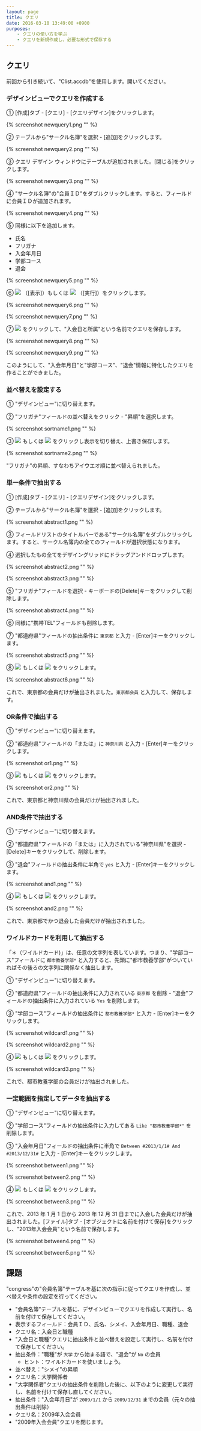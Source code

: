 ```yaml
---
layout: page
title: クエリ
date: 2016-03-10 13:49:00 +0900
purposes:
    - クエリの使い方を学ぶ
    - クエリを新規作成し、必要な形式で保存する
---
```



クエリ
------

前回から引き続いて、"Clist.accdb"を使用します。開いてください。


### デザインビューでクエリを作成する

&#9312; [作成]タブ - [クエリ] - [クエリデザイン]をクリックします。

{% screenshot newquery1.png "" %}

&#9313; テーブルから"サークル名簿"を選択 - [追加]をクリックします。

{% screenshot newquery2.png "" %}

&#9314; クエリ デザイン ウィンドウにテーブルが追加されました。[閉じる]をクリックします。

{% screenshot newquery3.png "" %}

&#9315; "サークル名簿"の"会員ＩＤ"をダブルクリックします。すると、フィールドに会員ＩＤが追加されます。

{% screenshot newquery4.png "" %}

&#9316; 同様に以下を追加します。

-   氏名
-   フリガナ
-   入会年月日
-   学部コース
-   退会

{% screenshot newquery5.png "" %}

&#9317; ![](../pic/databaseview.png) （[表示]）もしくは ![](../pic/action.png) （[実行]）をクリックします。

{% screenshot newquery6.png "" %}

{% screenshot newquery7.png "" %}

&#9318; ![](../pic/quicksave.png) をクリックして、"入会日と所属"という名前でクエリを保存します。

{% screenshot newquery8.png "" %}

{% screenshot newquery9.png "" %}

このようにして、"入会年月日"と"学部コース"、"退会"情報に特化したクエリを作ることができました。


### 並べ替えを設定する

&#9312; "デザインビュー"に切り替えます。

&#9313; "フリガナ"フィールドの並べ替えをクリック - "昇順"を選択します。

{% screenshot sortname1.png "" %}

&#9314; ![](../pic/databaseview.png) もしくは ![](../pic/action.png) をクリックし表示を切り替え、上書き保存します。

{% screenshot sortname2.png "" %}

"フリガナ"の昇順、すなわちアイウエオ順に並べ替えられました。


### 単一条件で抽出する

&#9312; [作成]タブ - [クエリ] - [クエリデザイン]をクリックします。

&#9313; テーブルから"サークル名簿"を選択 - [追加]をクリックします。

{% screenshot abstract1.png "" %}

&#9314; フィールドリストのタイトルバーである"サークル名簿"をダブルクリックします。すると、サークル名簿内の全てのフィールドが選択状態になります。

&#9315; 選択したもの全てをデザイングリッドにドラッグアンドドロップします。

{% screenshot abstract2.png "" %}

{% screenshot abstract3.png "" %}

&#9316; "フリガナ"フィールドを選択 - キーボードの[Delete]キーをクリックして削除します。

{% screenshot abstract4.png "" %}

&#9317; 同様に"携帯TEL"フィールドも削除します。

&#9318; "都道府県"フィールドの抽出条件に `東京都` と入力 - [Enter]キーをクリックします。

{% screenshot abstract5.png "" %}

&#9319; ![](../pic/databaseview.png) もしくは ![](../pic/action.png) をクリックします。

{% screenshot abstract6.png "" %}

これで、東京都の会員だけが抽出されました。`東京都会員` と入力して、保存します。


### OR条件で抽出する

&#9312; "デザインビュー"に切り替えます。

&#9313; "都道府県"フィールドの「または」に `神奈川県` と入力 - [Enter]キーをクリックします。

{% screenshot or1.png "" %}

&#9314; ![](../pic/databaseview.png) もしくは ![](../pic/action.png) をクリックします。

{% screenshot or2.png "" %}

これで、東京都と神奈川県の会員だけが抽出されました。


### AND条件で抽出する

&#9312; "デザインビュー"に切り替えます。

&#9313; "都道府県"フィールドの「または」に入力されている"神奈川県"を選択 - [Delete]キーをクリックして、削除します。

&#9314; "退会"フィールドの抽出条件に半角で `yes` と入力 - [Enter]キーをクリックします。

{% screenshot and1.png "" %}

&#9315; ![](../pic/databaseview.png) もしくは ![](../pic/action.png) をクリックします。

{% screenshot and2.png "" %}

これで、東京都でかつ退会した会員だけが抽出されました。


### ワイルドカードを利用して抽出する

「＊（ワイルドカード)」は、任意の文字列を表しています。つまり、"学部コース"フィールドに `都市教養学部*` と入力すると、先頭に"都市教養学部"がついていればその後ろの文字列に関係なく抽出します。

&#9312; "デザインビュー"に切り替えます。

&#9313; "都道府県"フィールドの抽出条件に入力されている `東京都` を削除 - "退会"フィールドの抽出条件に入力されている `Yes` を削除します。

&#9314; "学部コース"フィールドの抽出条件に `都市教養学部*` と入力 - [Enter]キーをクリックします。

{% screenshot wildcard1.png "" %}

{% screenshot wildcard2.png "" %}

&#9315; ![](../pic/databaseview.png) もしくは ![](../pic/action.png) をクリックします。

{% screenshot wildcard3.png "" %}

これで、都市教養学部の会員だけが抽出されました。


### 一定範囲を指定してデータを抽出する

&#9312; "デザインビュー"に切り替えます。

&#9313; "学部コース"フィールドの抽出条件に入力してある `Like "都市教養学部*"` を削除します。

&#9314; "入会年月日"フィールドの抽出条件に半角で `Between #2013/1/1# And #2013/12/31#` と入力 - [Enter]キーをクリックします。

{% screenshot between1.png "" %}

{% screenshot between2.png "" %}

&#9315; ![](../pic/databaseview.png) もしくは ![](../pic/action.png) をクリックします。

{% screenshot between3.png "" %}

これで、2013 年 1 月 1 日から 2013 年 12 月 31 日までに入会した会員だけが抽出されました。[ファイル]タブ - [オブジェクトに名前を付けて保存]をクリックし、"2013年入会会員"という名前で保存します。

{% screenshot between4.png "" %}

{% screenshot between5.png "" %}


課題
----

"congress"の"会員名簿"テーブルを基に次の指示に従ってクエリを作成し、並べ替えや条件の設定を行ってください。

-   "会員名簿"テーブルを基に、デザインビューでクエリを作成して実行し、名前を付けて保存してください。
-   表示するフィールド：会員ＩＤ、氏名、シメイ、入会年月日、職種、退会
-   クエリ名：入会日と職種
-   "入会日と職種"クエリに抽出条件と並べ替えを設定して実行し、名前を付けて保存してください。
-   抽出条件："職種"が `大学` から始まる語で、"退会"が `No` の会員
    -   ヒント：ワイルドカードを使いましょう。
-   並べ替え："シメイ"の昇順
-   クエリ名：大学関係者
-   "大学関係者"クエリの抽出条件を削除した後に、以下のように変更して実行し、名前を付けて保存し直してください。
-   抽出条件："入会年月日"が `2009/1/1` から `2009/12/31` までの会員（元々の抽出条件は削除）
-   クエリ名：2009年入会会員
-   "2009年入会会員"クエリを閉じます。
